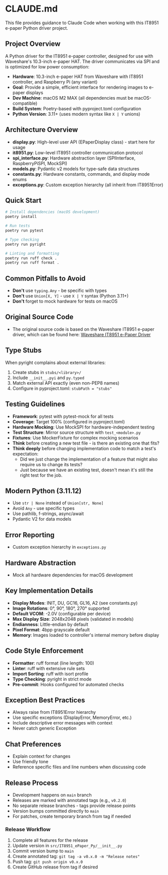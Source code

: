 # CLAUDE.md

This file provides guidance to Claude Code when working with this IT8951 e-paper Python driver project.

## Project Overview

A Python driver for the IT8951 e-paper controller, designed for use with Waveshare's 10.3-inch e-paper HAT. The driver communicates via SPI and is optimized for low power consumption:

- **Hardware**: 10.3-inch e-paper HAT from Waveshare with IT8951 controller, and Raspberry Pi (any variant)
- **Goal**: Provide a simple, efficient interface for rendering images to e-paper displays
- **Dev Machine**: macOS M2 MAX (all dependencies must be macOS-compatible)
- **Build System**: Poetry-based with pyproject.toml configuration
- **Python Version**: 3.11+ (uses modern syntax like `X | Y` unions)

## Architecture Overview

- **display.py**: High-level user API (EPaperDisplay class) - start here for usage
- **it8951.py**: Low-level IT8951 controller communication protocol
- **spi_interface.py**: Hardware abstraction layer (SPIInterface, RaspberryPiSPI, MockSPI)
- **models.py**: Pydantic v2 models for type-safe data structures
- **constants.py**: Hardware constants, commands, and display mode enums
- **exceptions.py**: Custom exception hierarchy (all inherit from IT8951Error)

## Quick Start

```bash
# Install dependencies (macOS development)
poetry install

# Run tests
poetry run pytest

# Type checking
poetry run pyright

# Linting and formatting
poetry run ruff check .
poetry run ruff format .

```

## Common Pitfalls to Avoid

- **Don't** use `typing.Any` - be specific with types
- **Don't** use `Union[X, Y]` - use `X | Y` syntax (Python 3.11+)
- **Don't** forget to mock hardware for tests on macOS

## Original Source Code

- The original source code is based on the Waveshare IT8951 e-paper driver, which can be found here: [Waveshare IT8951 e-Paper Driver](https://github.com/waveshareteam/IT8951-ePaper/tree/master/Raspberry)

## Type Stubs

When pyright complains about external libraries:

1. Create stubs in `stubs/<library>/`
2. Include `__init__.pyi` and `py.typed`
3. Match external API exactly (even non-PEP8 names)
4. Configure in pyproject.toml: `stubPath = "stubs"`

## Testing Guidelines

- **Framework**: pytest with pytest-mock for all tests
- **Coverage**: Target 100% (configured in pyproject.toml)
- **Hardware Mocking**: Use MockSPI for hardware-independent testing
- **Test Structure**: Mirror source structure with `test_<module>.py`
- **Fixtures**: Use MockerFixture for complex mocking scenarios
- **Think** before creating a new test file - is there an existing one that fits?
- **Think deeply** before changing implementation code to match a test's expectation:
  - Did we just change the implementation of a feature that might also require us to change its tests?
  - Just because we have an existing test, doesn't mean it's still the right test for the job.

## Modern Python (3.11.12)

- Use `str | None` instead of `Union[str, None]`
- Avoid `Any` - use specific types
- Use pathlib, f-strings, async/await
- Pydantic V2 for data models

## Error Reporting

- Custom exception hierarchy in `exceptions.py`

## Hardware Abstraction

- Mock all hardware dependencies for macOS development

## Key Implementation Details

- **Display Modes**: INIT, DU, GC16, GL16, A2 (see constants.py)
- **Image Rotations**: 0°, 90°, 180°, 270° supported
- **Default VCOM**: -2.0V (configurable per device)
- **Max Display Size**: 2048x2048 pixels (validated in models)
- **Endianness**: Little-endian by default
- **Pixel Format**: 4bpp grayscale default
- **Memory**: Images loaded to controller's internal memory before display

## Code Style Enforcement

- **Formatter**: ruff format (line length: 100)
- **Linter**: ruff with extensive rule sets
- **Import Sorting**: ruff with isort profile
- **Type Checking**: pyright in strict mode
- **Pre-commit**: Hooks configured for automated checks

## Exception Best Practices

- Always raise from IT8951Error hierarchy
- Use specific exceptions (DisplayError, MemoryError, etc.)
- Include descriptive error messages with context
- Never catch generic Exception

## Chat Preferences

- Explain context for changes
- Use friendly tone
- Reference specific files and line numbers when discussing code

## Release Process

- Development happens on `main` branch
- Releases are marked with annotated tags (e.g., `v0.2.0`)
- No separate release branches - tags provide release points
- Version bumps committed directly to `main`
- For patches, create temporary branch from tag if needed

### Release Workflow

1. Complete all features for the release
2. Update version in `src/IT8951_ePaper_Py/__init__.py`
3. Commit version bump to `main`
4. Create annotated tag: `git tag -a v0.x.0 -m "Release notes"`
5. Push tag: `git push origin v0.x.0`
6. Create GitHub release from tag if desired
